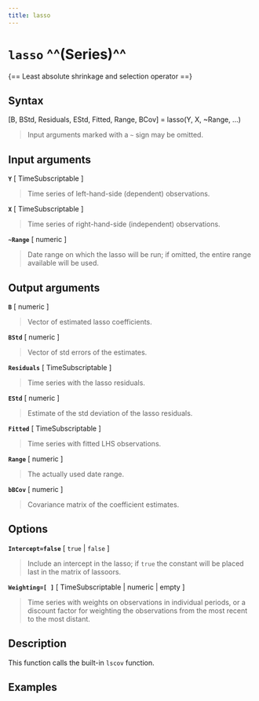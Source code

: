 ```yaml
---
title: lasso
---
```


# `lasso` ^^(Series)^^

{== Least absolute shrinkage and selection operator ==}


## Syntax 

[B, BStd, Residuals, EStd, Fitted, Range, BCov] = lasso(Y, X, ~Range, ...)
> 
> Input arguments marked with a `~` sign may be omitted.
> 

## Input arguments 

__`Y`__ [ TimeSubscriptable ]
> 
> Time series of left-hand-side (dependent)
> observations.
> 

__`X`__ [ TimeSubscriptable ]
> 
> Time series of right-hand-side
> (independent) observations. 
> 

__`~Range`__ [ numeric ]
> 
> Date range on which the lasso will be run;
> if omitted, the entire range available will be used.
> 

## Output arguments 

__`B`__ [ numeric ]
> 
> Vector of estimated lasso coefficients.
> 

__`BStd`__ [ numeric ]
> 
> Vector of std errors of the estimates.
> 

__`Residuals`__ [ TimeSubscriptable ]
> 
> Time series with the lasso residuals.
> 

__`EStd`__ [ numeric ]
> 
> Estimate of the std deviation of the lasso
> residuals.
> 

__`Fitted`__ [ TimeSubscriptable ] 
> 
> Time series with fitted LHS
> observations.
> 

__`Range`__ [ numeric ]
> 
> The actually used date range.
> 

__`bBCov`__ [ numeric ]
> 
> Covariance matrix of the coefficient estimates.
> 

## Options 

__`Intercept=false`__ [ `true` | `false` ]
> 
> Include an intercept in the
> lasso; if `true` the constant will be placed last in the matrix of
> lassoors.
> 

__`Weighting=[ ]`__ [ TimeSubscriptable | numeric | empty ] 
> 
> Time series with weights on
> observations in individual periods, or a discount factor for weighting
> the observations from the most recent to the most distant.
> 

## Description 

This function calls the built-in `lscov` function.

## Examples

```matlab
```

